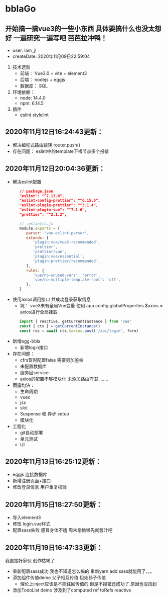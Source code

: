 # bblaGo

## 开始搞一搞vue3的一些小东西 具体要搞什么也没太想好 一遍研究一遍写吧 芭芭拉冲鸭！

* user: lam_jl
* createDate: 2020年11月09日22:59:04

1. 技术选型
   - 前端： Vue3.0 + vite + element3
   - 后端： nodejs + eggjs
   - 数据库： SQL
2. 环境依赖：
   - node: 14.4.0
   - npm: 6.14.5
3. 插件
   - eslint stylelint

## 2020年11月12日16:24:43更新：
   - 解决编程式路由跳转 router.push()
   - 存在问题： eslint中的template下根节点多个报错 
## 2020年11月12日20:04:36更新：
   - 解决eslint配置
      ```json
         // package.json
         "eslint": "^7.13.0",
         "eslint-config-prettier": "^6.15.0",
         "eslint-plugin-prettier": "^3.1.4",
         "eslint-plugin-vue": "^7.1.0",
         "prettier": "^2.1.2",
      ```
      ```js
         // .eslintrc.js
         module.exports = {
            parser: 'vue-eslint-parser',
            extends: [
               'plugin:vue/vue3-recommended',
               'prettier',
               'prettier/vue',
               'plugin:vue/essential',
               'plugin:prettier/recommended',
            ],
            rules: {
               'vue/no-unused-vars': 'error',
               'vue/no-multiple-template-root': 'off',
            },
         }
      ```
   - 使用axios调用接口 并成功登录获取信息
      - 坑： vue3未有全局Vue变量 使用 app.config.globalProperties.$axios = axios进行全局挂载
      ```js
         import { reactive, getCurrentInstance } from 'vue'
         const { ctx } = getCurrentInstance()
         const res = await ctx.$axios.post('/api/login', form)
      ```
   - 新增egg-bbla
      - 新增login接口
   - 存在问题： 
      - cfrs暂时配置false 需要另加鉴权
      - 未配置数据库
      - 服务层service
      - axios的配置不够模块化 未添加路由守卫
      .......
   - 雨露均沾：
      - 生命周期
      - vuex
      - jsx
      - slot
      - Suspense 和 异步 setup
      - 模块化
   - 工程化
      - git自动部署
      - 单元测试
      - UI
## 2020年11月13日16:25:12更新：
   - eggjs 连接数据库
   - 新增注册页面+接口
   - 修改登录信息 用户重复校验

## 2020年11月15日18:27:50更新：
   - 导入element3
   - 修改 login.vue样式
   - 配置sass失败
感冒身体不适 周末偷偷懒先就酱汁吧
## 2020年11月19日16:47:33更新：
   我直接好家伙 创作枯竭了
   - 重新配置sass成功 我也不知道怎么搞的 重新yarn add sass就能用了。。。
   - 添加组件传值demo 父子相互传值 祖先孙子传值 
      - 理论上inject应该是不能往回传值的 但是不报错还成功了 原因也没找到
   - 添加TodoList demo 涉及到了computed ref toRefs reactive